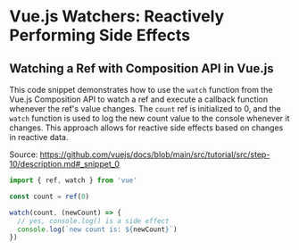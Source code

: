 # Vue.js Watchers: Reactively Performing Side Effects

## Watching a Ref with Composition API in Vue.js

This code snippet demonstrates how to use the `watch` function from the Vue.js Composition API to watch a ref and execute a callback function whenever the ref's value changes. The `count` ref is initialized to 0, and the `watch` function is used to log the new count value to the console whenever it changes. This approach allows for reactive side effects based on changes in reactive data.

Source: https://github.com/vuejs/docs/blob/main/src/tutorial/src/step-10/description.md#_snippet_0

```javascript
import { ref, watch } from 'vue'

const count = ref(0)

watch(count, (newCount) => {
  // yes, console.log() is a side effect
  console.log(`new count is: ${newCount}`)
})
```
